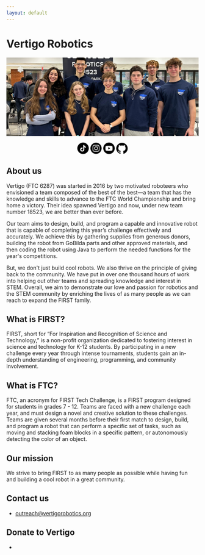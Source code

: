 ```yaml
---
layout: default
---
```


# Vertigo Robotics

![Team Photo](images/team-photo.jpg)

<div align="center">

<a href="https://www.tiktok.com/@vertigorobotics"><img src="images/tiktok.png" alt="TikTok" width="30" height="30"></a>
<a href="https://www.instagram.com/vertigorobotics/"><img src="images/instagram.png" alt="Instagram" width="30" height="30"></a>
<a href="https://www.youtube.com/@vertigorobotics1943"><img src="images/youtube.png" alt="Youtube" width="30" height="30"></a>
<a href="https://github.com/vertigo18523"><img src="images/github.png" alt="GitHub" width="30" height="30"></a>

</div>

## About us

Vertigo (FTC 6287) was started in 2016 by two motivated roboteers who envisioned a team composed of the best of the best—a team that has the knowledge and skills to advance to the FTC World Championship and bring home a victory. Their idea spawned Vertigo and now, under new team number 18523, we are better than ever before.

Our team aims to design, build, and program a capable and innovative robot that is capable of completing this year’s challenge effectively and accurately. We achieve this by gathering supplies from generous donors, building the robot from GoBilda parts and other approved materials, and then coding the robot using Java to perform the needed functions for the year's competitions.

But, we don't just build cool robots. We also thrive on the principle of giving back to the community. We have put in over one thousand hours of work into helping out other teams and spreading knowledge and interest in STEM. Overall, we aim to demonstrate our love and passion for robotics and the STEM community by enriching the lives of as many people as we can reach to expand the FIRST family.

## What is FIRST?

FIRST, short for “For Inspiration and Recognition of Science and Technology,” is a non-profit organization dedicated to fostering interest in science and technology for K-12 students. By participating in a new challenge every year through intense tournaments, students gain an in-depth understanding of engineering, programming, and community involvement.

## What is FTC?

FTC, an acronym for FIRST Tech Challenge, is a FIRST program designed for students in grades 7 - 12. Teams are faced with a new challenge each year, and must design a novel and creative solution to these challenges. Teams are given several months before their first match to design, build, and program a robot that can perform a specific set of tasks, such as moving and stacking foam blocks in a specific pattern, or autonomously detecting the color of an object.

## Our mission

We strive to bring FIRST to as many people as possible while having fun and building a cool robot in a great community.

## Contact us

- <outreach@vertigorobotics.org>

## Donate to Vertigo

- 
